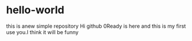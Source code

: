 # hello-world
this is anew simple repository
Hi github
0Ready is here and this is my first use you.I think it will be funny

